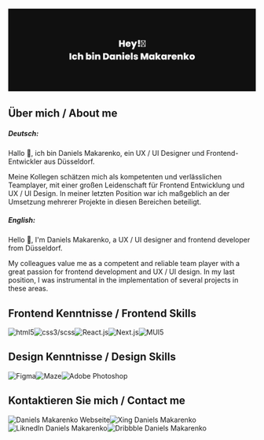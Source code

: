 [![Daniels Makarenko's GitHub Banner](daniels-makarenko-git.png)]([https://braydoncoyer.dev](https://www.daniels-makarenko.com/))

## Über mich / About me

##### Deutsch:


Hallo 👋, ich bin Daniels Makarenko, ein UX / UI Designer und Frontend-Entwickler aus Düsseldorf. 

Meine Kollegen schätzen mich als kompetenten und verlässlichen Teamplayer, mit einer großen Leidenschaft für Frontend Entwicklung und UX / UI Design. In meiner letzten Position war ich maßgeblich an der Umsetzung mehrerer Projekte in diesen Bereichen beteiligt.

##### English:

Hello 👋, I'm Daniels Makarenko, a UX / UI designer and frontend developer from Düsseldorf.

My colleagues value me as a competent and reliable team player with a great passion for frontend development and UX / UI design. In my last position, I was instrumental in the implementation of several projects in these areas.



## Frontend Kenntnisse / Frontend Skills

<img align="left" alt="html5" src="https://img.shields.io/badge/HTML5-orange?style=for-the-badge&logo" /> 
<img align="left" alt="css3/scss" src="https://img.shields.io/badge/CSS3/SCSS-%231DA1F2?style=for-the-badge&logo" /> 
<img align="left" alt="React.js" src="https://img.shields.io/badge/React.js-%23232F3E?style=for-the-badge&logo" /> 
<img align="left" alt="Next.js" src="https://img.shields.io/badge/Next.js-black?style=for-the-badge&logo" /> 
<img align="left" alt="MUI5" src="https://img.shields.io/badge/MUI5-%23316192?style=for-the-badge&logo" /> 
<br>


## Design Kenntnisse / Design Skills
<img align="left" alt="Figma" src="https://img.shields.io/badge/Figma-critical?style=for-the-badge&logo" /> 
<img align="left" alt="Maze" src="https://img.shields.io/badge/Maze-black?style=for-the-badge&logo" /> 
<img align="left" alt="Adobe Photoshop" src="https://img.shields.io/badge/Adobe_Photoshop-%23232F3E?style=for-the-badge&logo" /> 
<br>

## Kontaktieren Sie mich / Contact me 
[<img align="left" alt="Daniels Makarenko Webseite" src="https://img.shields.io/badge/danielsmakarenko.com-black?style=for-the-badge&logo" />](https://www.daniels-makarenko.com/)
[<img align="left" alt="Xing Daniels Makarenko" src="https://img.shields.io/badge/Xing-darkgreen?style=for-the-badge&logo" />](https://www.xing.com/profile/Daniels_Makarenko/cv)
[<img align="left" alt="LiknedIn Daniels Makarenko" src="https://img.shields.io/badge/LinkedIn-%231DA1F2?style=for-the-badge&logo" />](https://www.linkedin.com/in/daniels-makarenko-45a310141/)
[<img align="left" alt="Dribbble Daniels Makarenko" src="https://img.shields.io/badge/Dribbble-critical?style=for-the-badge&logo" />](https://dribbble.com/danielsmak)
<br>

